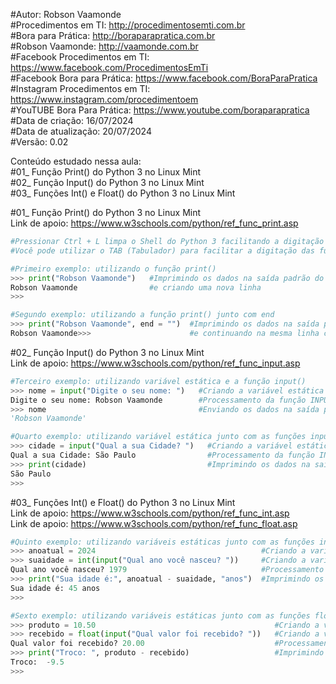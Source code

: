 #Autor: Robson Vaamonde<br>
#Procedimentos em TI: http://procedimentosemti.com.br<br>
#Bora para Prática: http://boraparapratica.com.br<br>
#Robson Vaamonde: http://vaamonde.com.br<br>
#Facebook Procedimentos em TI: https://www.facebook.com/ProcedimentosEmTi<br>
#Facebook Bora para Prática: https://www.facebook.com/BoraParaPratica<br>
#Instagram Procedimentos em TI: https://www.instagram.com/procedimentoem<br>
#YouTUBE Bora Para Prática: https://www.youtube.com/boraparapratica<br>
#Data de criação: 16/07/2024<br>
#Data de atualização: 20/07/2024<br>
#Versão: 0.02<br>

Conteúdo estudado nessa aula:<br>
#01_ Função Print() do Python 3 no Linux Mint<br>
#02_ Função Input() do Python 3 no Linux Mint<br>
#03_ Funções Int() e Float() do Python 3 no Linux Mint<br>

#01_ Função Print() do Python 3 no Linux Mint<br>
Link de apoio: https://www.w3schools.com/python/ref_func_print.asp
```python
#Pressionar Ctrl + L limpa o Shell do Python 3 facilitando a digitação
#Você pode utilizar o TAB (Tabulador) para facilitar a digitação das funções

#Primeiro exemplo: utilizando o função print()
>>> print("Robson Vaamonde")   #Imprimindo os dados na saída padrão do valor da função PRINT()
Robson Vaamonde                #e criando uma nova linha
>>>

#Segundo exemplo: utilizando a função print() junto com end
>>> print("Robson Vaamonde", end = "")  #Imprimindo os dados na saída padrão do valor da função PRINT()
Robson Vaamonde>>>                      #e continuando na mesma linha com a expressão END
```

#02_ Função Input() do Python 3 no Linux Mint<br>
Link de apoio: https://www.w3schools.com/python/ref_func_input.asp
```python
#Terceiro exemplo: utilizando variável estática e a função input()
>>> nome = input("Digite o seu nome: ")   #Criando a variável estática e recebendo o argumento da função INPUT()
Digite o seu nome: Robson Vaamonde        #Processamento da função INPUT() e digitando do valor a ser atribuído na variável nome
>>> nome                                  #Enviando os dados na saída padrão do valor da variável estática
'Robson Vaamonde'

#Quarto exemplo: utilizando variável estática junto com as funções input() e print()
>>> cidade = input("Qual a sua Cidade? ")   #Criando a variável estática e recebendo o argumento da função INPUT()
Qual a sua Cidade: São Paulo                #Processamento da função INPUT() e digitando o valor a ser atribuído na variável cidade
>>> print(cidade)                           #Imprimindo os dados na saída padrão do valor da função PRINT()
São Paulo
>>>
```

#03_ Funções Int() e Float() do Python 3 no Linux Mint<br>
Link de apoio: https://www.w3schools.com/python/ref_func_int.asp<br>
Link de apoio: https://www.w3schools.com/python/ref_func_float.asp
```python
#Quinto exemplo: utilizando variáveis estáticas junto com as funções int(), input() e print() para cálculo de aritmética
>>> anoatual = 2024                                     #Criando a variável estática e atribuindo o valor inteiro/numérico
>>> suaidade = int(input("Qual ano você nasceu? "))     #Criando a variável estática e recebendo o argumento da função INPUT() convertendo para Inteiro com a função INT()
Qual ano você nasceu? 1979                              #Processamento da função INPUT() e digitando o valor a ser convertido para inteiro INT() e atribuído na variável suaidade
>>> print("Sua idade é:", anoatual - suaidade, "anos")  #Imprimindo os dados na saída padrão da função PRINT() e subtraindo as variáveis anoatual - suaidade
Sua idade é: 45 anos
>>>

#Sexto exemplo: utilizando variáveis estáticas junto com as funções float(), input e print para cálculo de aritmética
>>> produto = 10.50                                        #Criando a variável estática e atribuindo o valor numérico de ponto flutuante (decimal)
>>> recebido = float(input("Qual valor foi recebido? "))   #Criando a variável estática e recebendo o argumento da função INPUT() convertendo para Decimal com a função FLOAT()
Qual valor foi recebido? 20.00                             #Processamento da função INPUT() e digitando o valor a ser convertido para decimal FLOAT() e atribuído na variável recebido
>>> print("Troco: ", produto - recebido)                   #Imprimindo os dados na saída padrão da função PRINT() e subtraindo as variáveis produto - recebido
Troco:  -9.5
>>>
```
